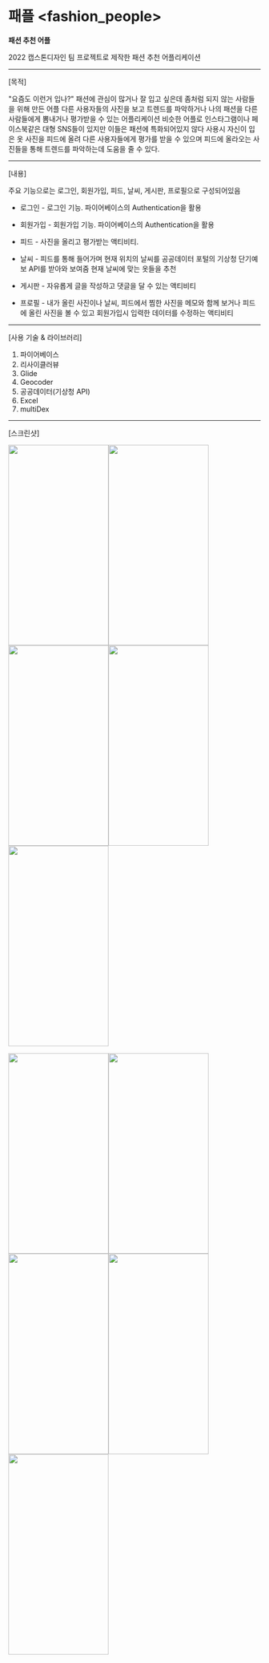 # 패플 <fashion_people>
**패션 추천 어플**

2022 캡스톤디자인 팀 프로젝트로 제작한 패션 추천 어플리케이션
___
[목적]

"요즘도 이런거 입나?"
패션에 관심이 많거나 잘 입고 싶은데 좀처럼 되지 않는 사람들을 위해 만든 어플
다른 사용자들의 사진을 보고 트렌드를 파악하거나 나의 패션을 다른 사람들에게 뽐내거나 평가받을 수 있는 어플리케이션
비슷한 어플로 인스타그램이나 페이스북같은 대형 SNS들이 있지만 이들은 패션에 특화되어있지 않다
사용시 자신이 입은 옷 사진을 피드에 올려 다른 사용자들에게 평가를 받을 수 있으며 피드에 올라오는 사진들을 통해 트렌드를 파악하는데 도움을 줄 수 있다.

___
[내용]

주요 기능으로는 로그인, 회원가입, 피드, 날씨, 게시판, 프로필으로 구성되어있음

 + 로그인 - 로그인 기능. 파이어베이스의 Authentication을 활용

 + 회원가입 - 회원가입 기능. 파이어베이스의 Authentication을 활용

 + 피드 - 사진을 올리고 평가받는 액티비티.

 + 날씨 - 피드를 통해 들어가며 현재 위치의 날씨를 공공데이터 포털의 기상청 단기예보 API를 받아와 보여줌 현재 날씨에 맞는 옷들을 추천
       
 + 게시판 - 자유롭게 글을 작성하고 댓글을 달 수 있는 액티비티

 + 프로필 - 내가 올린 사진이나 날씨, 피드에서 찜한 사진을 메모와 함께 보거나 피드에 올린 사진을 볼 수 있고 회원가입시 입력한 데이터를 수정하는 액티비티

___

[사용 기술 & 라이브러리]

1. 파이어베이스
2. 리사이클러뷰
3. Glide
4. Geocoder
5. 공공데이터(기상청 API)
6. Excel
7. multiDex

___

[스크린샷]

<img src="https://user-images.githubusercontent.com/82382142/206210857-d4b83b71-92f6-46ad-af7c-f115e205c965.jpg" width="200" height="400"/><img src="https://user-images.githubusercontent.com/82382142/206210866-29fd7a4c-5db6-4d8a-9c34-db52dc67eced.jpg" width="200" height="400"/><img src="https://user-images.githubusercontent.com/82382142/206210870-2f85a682-a3e9-4f97-a9a1-938747e0a521.jpg" width="200" height="400"/><img src="https://user-images.githubusercontent.com/82382142/206210872-41ce5aa6-017b-4651-a917-823259dd6d30.jpg" width="200" height="400"/><img src="https://user-images.githubusercontent.com/82382142/206210877-3b7e8c2c-9906-40a4-8591-3342f31459e1.jpg" width="200" height="400"/>

<img src="https://user-images.githubusercontent.com/82382142/206210879-65b3f751-4a8b-4dc8-9daf-c095c848cb00.jpg" width="200" height="400"/><img src="https://user-images.githubusercontent.com/82382142/206210883-2f525bed-6382-4888-b2b3-84621fb9f319.jpg" width="200" height="400"/><img src="https://user-images.githubusercontent.com/82382142/206210887-fb3c6a41-ee2a-40dd-b648-d22d8eb9af50.jpg" width="200" height="400"/><img src="https://user-images.githubusercontent.com/82382142/206210891-a9c8b72e-1a05-40b0-b601-2aebbd67f1ac.jpg" width="200" height="400"/><img src="https://user-images.githubusercontent.com/82382142/206210897-6985ca65-044b-45eb-a584-c2c0c0e368fd.jpg" width="200" height="400"/>
        
